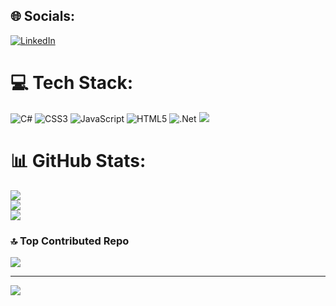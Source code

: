 
## 🌐 Socials:
[![LinkedIn](https://img.shields.io/badge/LinkedIn-%230077B5.svg?logo=linkedin&logoColor=white)](https://linkedin.com/in/https://www.linkedin.com/in/halit-mustafa-kan-0b940a205/) 

# 💻 Tech Stack:
![C#](https://img.shields.io/badge/c%23-%23239120.svg?style=for-the-badge&logo=c-sharp&logoColor=white) ![CSS3](https://img.shields.io/badge/css3-%231572B6.svg?style=for-the-badge&logo=css3&logoColor=white) ![JavaScript](https://img.shields.io/badge/javascript-%23323330.svg?style=for-the-badge&logo=javascript&logoColor=%23F7DF1E) ![HTML5](https://img.shields.io/badge/html5-%23E34F26.svg?style=for-the-badge&logo=html5&logoColor=white) ![.Net](https://img.shields.io/badge/.NET-5C2D91?style=for-the-badge&logo=.net&logoColor=white)
![](https://github-readme-streak-stats.herokuapp.com/?user=mustafakan01&theme=gruvbox&hide_border=false)<br/>
# 📊 GitHub Stats:
![](https://github-readme-stats.vercel.app/api?username=mustafakan01&theme=gruvbox&hide_border=true&include_all_commits=true&count_private=false)<br/>
![](https://github-readme-streak-stats.herokuapp.com/?user=mustafakan01&theme=gruvbox&hide_border=true)<br/>
![](https://github-readme-stats.vercel.app/api/top-langs/?username=mustafakan01&theme=gruvbox&hide_border=true&include_all_commits=true&count_private=false&layout=compact)

### 🔝 Top Contributed Repo
![](https://github-contributor-stats.vercel.app/api?username=mustafakan01&limit=5&theme=dark&combine_all_yearly_contributions=true)

---
[![](https://visitcount.itsvg.in/api?id=mustafakan01&icon=0&color=0)](https://visitcount.itsvg.in)

<!-- Proudly created with GPRM ( https://gprm.itsvg.in ) -->
